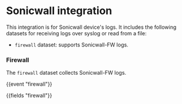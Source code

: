 # Sonicwall integration

This integration is for Sonicwall device's logs. It includes the following
datasets for receiving logs over syslog or read from a file:
- `firewall` dataset: supports Sonicwall-FW logs.

### Firewall

The `firewall` dataset collects Sonicwall-FW logs.

{{event "firewall"}}

{{fields "firewall"}}
